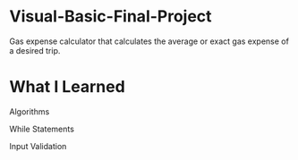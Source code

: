 # Visual-Basic-Final-Project
Gas expense calculator that calculates the average or exact gas expense of a desired trip.

# What I Learned
Algorithms
  
While Statements

Input Validation
